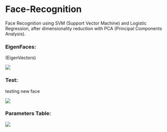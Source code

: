 # Face-Recognition
Face Recognition using SVM (Support Vector Machine) and Logistic Regression, 
after dimensionality reduction with PCA (Principal Components Analysis).


### EigenFaces:
(EigenVectors)

<img src="https://user-images.githubusercontent.com/50868290/58433904-c5f93d80-80c1-11e9-85ce-d39b6c4b712c.jpg">


### Test:
testing new face

<img src="https://user-images.githubusercontent.com/50868290/58433980-1c667c00-80c2-11e9-9794-5bfccf9fa907.jpg">


### Parameters Table:

<img src="https://user-images.githubusercontent.com/50868290/58434052-7d8e4f80-80c2-11e9-9edc-4dea8e9d996b.jpg">
